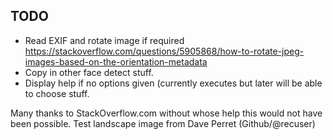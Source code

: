## TODO
 - Read EXIF and rotate image if required
   https://stackoverflow.com/questions/5905868/how-to-rotate-jpeg-images-based-on-the-orientation-metadata
 - Copy in other face detect stuff.
 - Display help if no options given (currently executes but later will be able to choose stuff.
 
 Many thanks to StackOverflow.com without whose help this would not have been possible.
Test landscape image from Dave Perret (Github/@recuser) 